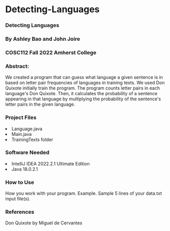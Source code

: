 # Detecting-Languages


<h3>Detecting Languages</h3>
<h3>By Ashley Bao and John Joire</h3>
<h3>COSC112 Fall 2022 Amherst College</h3>
<h3>Abstract:</h3> 
We created a program that can guess what language a given sentence is in based on letter pair frequencies of languages in training texts. We used Don Quixote initially train the program. The program counts letter pairs in each language's Don Quixote. Then, it calculates the probability of a sentence appearing in that language by multiplying the probability of the sentence's letter pairs in the given language.
<h3>Project Files</h3>
<li>Language.java</li>
<li>Main.java</li> 
<li>TrainingTexts folder</li>
<h3>Software Needed</h3>
<li>IntelliJ IDEA 2022.2.1 Ultimate Edition</li>
<li>Java 18.0.2.1</li>
<h3>How to Use</h3>
How you work with your program. Example.
Sample 5 lines of your data.txt input file(s).
<h3>References</h3> 
Don Quixote by Miguel de Cervantes
